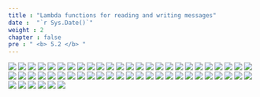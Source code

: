 ```yaml
---
title : "Lambda functions for reading and writing messages"
date :  "`r Sys.Date()`" 
weight : 2
chapter : false
pre : " <b> 5.2 </b> "
---
```


![](../../WorkShop2/05.break/5.2.lambda/176.png?featherlight=false&width=90pc)
![](../../WorkShop2/05.break/5.2.lambda/177.png?featherlight=false&width=90pc)
![](../../WorkShop2/05.break/5.2.lambda/178.png?featherlight=false&width=90pc)
![](../../WorkShop2/05.break/5.2.lambda/179.png?featherlight=false&width=90pc)
![](../../WorkShop2/05.break/5.2.lambda/180.png?featherlight=false&width=90pc)
![](../../WorkShop2/05.break/5.2.lambda/181.png?featherlight=false&width=90pc)
![](../../WorkShop2/05.break/5.2.lambda/182.png?featherlight=false&width=90pc)
![](../../WorkShop2/05.break/5.2.lambda/183.png?featherlight=false&width=90pc)
![](../../WorkShop2/05.break/5.2.lambda/184.png?featherlight=false&width=90pc)
![](../../WorkShop2/05.break/5.2.lambda/185.png?featherlight=false&width=90pc)
![](../../WorkShop2/05.break/5.2.lambda/186.png?featherlight=false&width=90pc)
![](../../WorkShop2/05.break/5.2.lambda/187.png?featherlight=false&width=90pc)
![](../../WorkShop2/05.break/5.2.lambda/188.png?featherlight=false&width=90pc)
![](../../WorkShop2/05.break/5.2.lambda/189.png?featherlight=false&width=90pc)
![](../../WorkShop2/05.break/5.2.lambda/190.png?featherlight=false&width=90pc)
![](../../WorkShop2/05.break/5.2.lambda/191.png?featherlight=false&width=90pc)
![](../../WorkShop2/05.break/5.2.lambda/192.png?featherlight=false&width=90pc)
![](../../WorkShop2/05.break/5.2.lambda/193.png?featherlight=false&width=90pc)
![](../../WorkShop2/05.break/5.2.lambda/194.png?featherlight=false&width=90pc)
![](../../WorkShop2/05.break/5.2.lambda/195.png?featherlight=false&width=90pc)
![](../../WorkShop2/05.break/5.2.lambda/196.png?featherlight=false&width=90pc)
![](../../WorkShop2/05.break/5.2.lambda/197.png?featherlight=false&width=90pc)
![](../../WorkShop2/05.break/5.2.lambda/198.png?featherlight=false&width=90pc)
![](../../WorkShop2/05.break/5.2.lambda/199.png?featherlight=false&width=90pc)
![](../../WorkShop2/05.break/5.2.lambda/200.png?featherlight=false&width=90pc)
![](../../WorkShop2/05.break/5.2.lambda/201.png?featherlight=false&width=90pc)
![](../../WorkShop2/05.break/5.2.lambda/202.png?featherlight=false&width=90pc)
![](../../WorkShop2/05.break/5.2.lambda/203.png?featherlight=false&width=90pc)
![](../../WorkShop2/05.break/5.2.lambda/204.png?featherlight=false&width=90pc)
![](../../WorkShop2/05.break/5.2.lambda/205.png?featherlight=false&width=90pc)
![](../../WorkShop2/05.break/5.2.lambda/206.png?featherlight=false&width=90pc)
![](../../WorkShop2/05.break/5.2.lambda/207.png?featherlight=false&width=90pc)
![](../../WorkShop2/05.break/5.2.lambda/208.png?featherlight=false&width=90pc)
![](../../WorkShop2/05.break/5.2.lambda/209.png?featherlight=false&width=90pc)
![](../../WorkShop2/05.break/5.2.lambda/210.png?featherlight=false&width=90pc)
![](../../WorkShop2/05.break/5.2.lambda/211.png?featherlight=false&width=90pc)
![](../../WorkShop2/05.break/5.2.lambda/212.png?featherlight=false&width=90pc)
![](../../WorkShop2/05.break/5.2.lambda/213.png?featherlight=false&width=90pc)
![](../../WorkShop2/05.break/5.2.lambda/214.png?featherlight=false&width=90pc)
![](../../WorkShop2/05.break/5.2.lambda/215.png?featherlight=false&width=90pc)
![](../../WorkShop2/05.break/5.2.lambda/216.png?featherlight=false&width=90pc)
![](../../WorkShop2/05.break/5.2.lambda/217.png?featherlight=false&width=90pc)
![](../../WorkShop2/05.break/5.2.lambda/218.png?featherlight=false&width=90pc)
![](../../WorkShop2/05.break/5.2.lambda/219.png?featherlight=false&width=90pc)
![](../../WorkShop2/05.break/5.2.lambda/220.png?featherlight=false&width=90pc)
![](../../WorkShop2/05.break/5.2.lambda/221.png?featherlight=false&width=90pc)
![](../../WorkShop2/05.break/5.2.lambda/222.png?featherlight=false&width=90pc)
![](../../WorkShop2/05.break/5.2.lambda/223.png?featherlight=false&width=90pc)
![](../../WorkShop2/05.break/5.2.lambda/224.png?featherlight=false&width=90pc)
![](../../WorkShop2/05.break/5.2.lambda/225.png?featherlight=false&width=90pc)
![](../../WorkShop2/05.break/5.2.lambda/226.png?featherlight=false&width=90pc)
![](../../WorkShop2/05.break/5.2.lambda/227.png?featherlight=false&width=90pc)
![](../../WorkShop2/05.break/5.2.lambda/228.png?featherlight=false&width=90pc)
![](../../WorkShop2/05.break/5.2.lambda/229.png?featherlight=false&width=90pc)
![](../../WorkShop2/05.break/5.2.lambda/230.png?featherlight=false&width=90pc)
![](../../WorkShop2/05.break/5.2.lambda/231.png?featherlight=false&width=90pc)